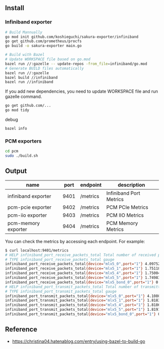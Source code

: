 ## Install

### Infiniband exporter

```bash
# Build Mannually
go mod init github.com/koshieguchi/sakura-exporter/infiniband
go get github.com/prometheus/procfs
go build -o sakura-exporter main.go

# Build with Bazel
# Update WORKSPACE file based on go.mod
bazel run //:gazelle -- update-repos -from_file=infiniband/go.mod
# Generate BUILD files automatically
bazel run //:gazelle
bazel build //infiniband
bazel run //infiniband
```

If you add new dependencies, you need to update WORKSPACE file and run gazelle command.

```bash
go get github.com/...
go mod tidy
```

debug

```bash
bazel info
```

### PCM exporters

```bash
cd pcm
sudo ./build.sh
```

## Output

| name                | port | endpoint | description             |
| ------------------- | ---- | -------- | ----------------------- |
| infiniband exporter | 9401 | /metrics | Infiniband Port Metrics |
| pcm-pcie exporter   | 9402 | /metrics | PCM PCIe Metrics        |
| pcm-iio exporter    | 9403 | /metrics | PCM IIO Metrics         |
| pcm-memory exporter | 9404 | /metrics | PCM Memory Metrics      |

You can check the metrics by accessing each endpoint. For example:

```sh
$ curl localhost:9401/metrics
# HELP infiniband_port_receive_packets_total Total number of received packets on InfiniBand port
# TYPE infiniband_port_receive_packets_total gauge
infiniband_port_receive_packets_total{device="mlx5_0",port="1"} 4.09752796e+08
infiniband_port_receive_packets_total{device="mlx5_1",port="1"} 1.7511881e+07
infiniband_port_receive_packets_total{device="mlx5_4",port="1"} 1.75004e+07
infiniband_port_receive_packets_total{device="mlx5_5",port="1"} 1.7498324e+07
infiniband_port_receive_packets_total{device="mlx5_bond_0",port="1"} 0
# HELP infiniband_port_transmit_packets_total Total number of transmitted packets on InfiniBand port
# TYPE infiniband_port_transmit_packets_total gauge
infiniband_port_transmit_packets_total{device="mlx5_0",port="1"} 4.10805799e+08
infiniband_port_transmit_packets_total{device="mlx5_1",port="1"} 1.8183523e+07
infiniband_port_transmit_packets_total{device="mlx5_4",port="1"} 1.8186901e+07
infiniband_port_transmit_packets_total{device="mlx5_5",port="1"} 1.819127e+07
infiniband_port_transmit_packets_total{device="mlx5_bond_0",port="1"} 0
```

## Reference

- https://christina04.hatenablog.com/entry/using-bazel-to-build-go

